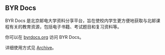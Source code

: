 ## BYR Docs

BYR Docs 是北京邮电大学资料分享平台，旨在使校内学生更方便地获取与北邮课程有关的教育资源，包括电子书籍、考试题目和复习资料等。

你可以在 [byrdocs.org](https://byrdocs.org/) 访问 BYR Docs。

详细使用方式见 [Archive](https://github.com/byrdocs/byrdocs-archive?tab=readme-ov-file#byr-docs-archive)。
